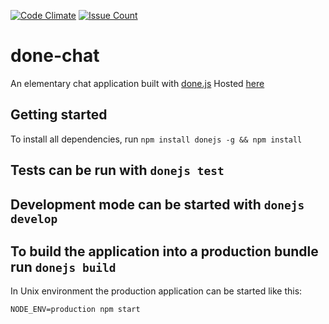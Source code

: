 [![Code Climate](https://codeclimate.com/github/kunagpal/done-chat/badges/gpa.svg)](https://codeclimate.com/github/kunagpal/done-chat)
[![Issue Count](https://codeclimate.com/github/kunagpal/done-chat/badges/issue_count.svg)](https://codeclimate.com/github/kunagpal/done-chat)

# done-chat

An elementary chat application built with [done.js](https://donejs.com/)
Hosted [here](https://donechat.herokuapp.com)

## Getting started

To install all dependencies, run `npm install donejs -g && npm install`

## Tests can be run with `donejs test`

## Development mode can be started with `donejs develop`

## To build the application into a production bundle run `donejs build`

In Unix environment the production application can be started like this:

```
NODE_ENV=production npm start
```

